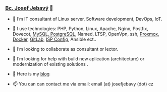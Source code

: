 ### [Bc. Josef Jebavý](https://www.josefjebavy.cz) 👋

<!--
**josefjebavy/josefjebavy** is a ✨ _special_ ✨ repository because its `README.md` (this file) appears on your GitHub profile.
-->

- 🔭 I’m IT consultant of Linux server, Software development, DevOps, IoT.
- 🌱 I use technologies: PHP, Python, Linux, Apache, Nginx, Postfix, Dovecot, [MySQL, PostgreSQL](https://blog.josefjebavy.cz/programovani/sql-postgresql-mysql-mariadb), Named, LTSP, OpenVpn, ssh, [Proxmox](https://blog.josefjebavy.cz/en/unix/virtualization-proxmox), [Docker](https://blog.josefjebavy.cz/en/unix/docker), [GitLab](https://blog.josefjebavy.cz/en/applications/gitlab), [ISP Config](https://blog.josefjebavy.cz/programovani/ispconfig-hosting), Ansible ect..
- 👯 I’m looking to collaborate as consultant or lector.
- 🤔 I’m looking for help with build new aplication (architecture) or modernization of existing solutions .
- 💬 Here is my [blog](https://blog.josefjebavy.cz)


- 📫 You can can contact me via email:  email (at) josefjebavy (dot) cz
<!--
- 📫 How to reach me: ...
- 😄 Pronouns: ...
- ⚡ Fun fact: ...

-->
